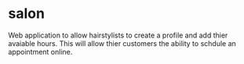 # salon
Web application to allow hairstylists to create a profile and add thier avaiable hours.  This will allow thier customers the ability to schdule an appointment online.
